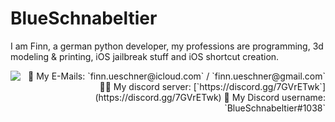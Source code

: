 # BlueSchnabeltier
I am Finn, a german python developer, my professions are programming, 3d modeling & printing, iOS jailbreak stuff and iOS shortcut creation.

<picture>
  <img align="left" src="https://github-readme-stats.vercel.app/api?username=BlueSchnabeltier&theme=radical" style="float: left;"/>
</picture>

<p align="right">
  📧 My E-Mails: `finn.ueschner@icloud.com` / `finn.ueschner@gmail.com`
  👨‍💻 My discord server: [`https://discord.gg/7GVrETwk`](https://discord.gg/7GVrETwk)
  💬 My Discord username: `BlueSchnabeltier#1038`
</p>
<div class="clear"></div>
